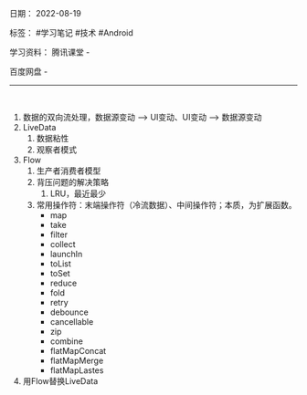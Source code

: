 日期： 2022-08-19

标签： #学习笔记 #技术 #Android 

学习资料： 
腾讯课堂 - 

百度网盘 - 

---
<br>

1. 数据的双向流处理，数据源变动 --> UI变动、UI变动 --> 数据源变动
2. LiveData
	1. 数据粘性
	2. 观察者模式
3. Flow
	1. 生产者消费者模型
	2. 背压问题的解决策略
		1. LRU，最近最少
	3. 常用操作符：末端操作符（冷流数据）、中间操作符；本质，为扩展函数。
		- map
		- take
		- filter
		- collect
		- launchIn
		- toList
		- toSet
		- reduce
		- fold
		- retry
		- debounce
		- cancellable
		- zip
		- combine
		- flatMapConcat
		- flatMapMerge
		- flatMapLastes
4. 用Flow替换LiveData
